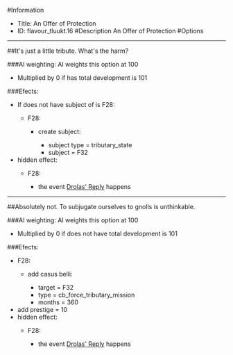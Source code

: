 #Information
 - Title: An Offer of Protection
 - ID: flavour_tluukt.16
#Description
An Offer of Protection
#Options

___
##It's just a little tribute. What's the harm?

###AI weighting:
AI weights this option at 100
 - Multiplied by 0 if has total development is 101


###Efects:<ul><li>If does not have subject of is F28:</li><ul><li>F28:</li><ul><li>create subject:</li><ul><li>subject type = tributary_state</li><li>subject = F32</li></ul></ul></ul><li>hidden effect:</li><ul><li>F28:</li><ul><li>the event [Drolas' Reply](../events/drolas_reply.md) happens</li></ul></ul></ul>

___
##Absolutely not. To subjugate ourselves to gnolls is unthinkable.

###AI weighting:
AI weights this option at 100
 - Multiplied by 0 if does not have total development is 101


###Efects:<ul><li>F28:</li><ul><li>add casus belli:</li><ul><li>target = F32</li><li>type = cb_force_tributary_mission</li><li>months = 360</li></ul></ul><li>add prestige = 10</li><li>hidden effect:</li><ul><li>F28:</li><ul><li>the event [Drolas' Reply](../events/drolas_reply.md) happens</li></ul></ul></ul>

